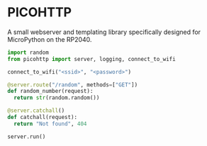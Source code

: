 # PICOHTTP

A small webserver and templating library specifically designed for MicroPython on the RP2040.

```python
import random
from picohttp import server, logging, connect_to_wifi

connect_to_wifi("<ssid>", "<password>")

@server.route("/random", methods=["GET"])
def random_number(request):
  return str(random.random())

@server.catchall()
def catchall(request):
  return "Not found", 404

server.run()
```
